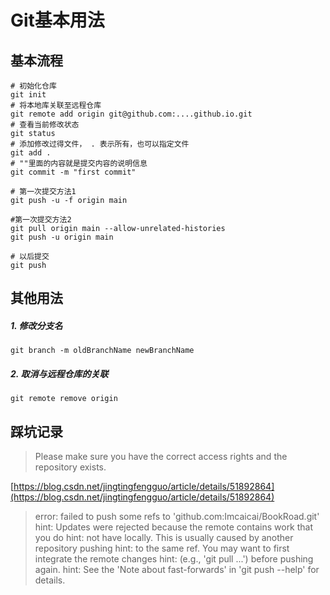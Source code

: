 # Git基本用法


## 基本流程

```shell
# 初始化仓库
git init
# 将本地库关联至远程仓库
git remote add origin git@github.com:....github.io.git
# 查看当前修改状态 
git status 
# 添加修改过得文件， . 表示所有，也可以指定文件 
git add . 
# ""里面的内容就是提交内容的说明信息 
git commit -m "first commit"

# 第一次提交方法1
git push -u -f origin main

#第一次提交方法2
git pull origin main --allow-unrelated-histories 
git push -u origin main

# 以后提交
git push
```

## 其他用法

##### 1. 修改分支名

```shell
git branch -m oldBranchName newBranchName
```

##### 2. 取消与远程仓库的关联

```shell
git remote remove origin
```

## 踩坑记录

> Please make sure you have the correct access rights
> and the repository exists.

[https://blog.csdn.net/jingtingfengguo/article/details/51892864](https://blog.csdn.net/jingtingfengguo/article/details/51892864)

> error: failed to push some refs to 'github.com:Imcaicai/BookRoad.git'
> hint: Updates were rejected because the remote contains work that you do
> hint: not have locally. This is usually caused by another repository pushing
> hint: to the same ref. You may want to first integrate the remote changes
> hint: (e.g., 'git pull ...') before pushing again.
> hint: See the 'Note about fast-forwards' in 'git push --help' for details.

